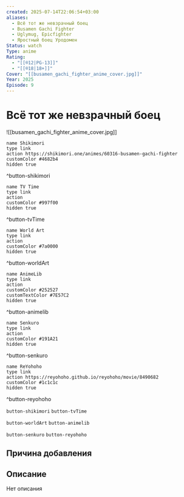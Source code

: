 ```yaml
---
created: 2025-07-14T22:06:54+03:00
aliases:
  - Всё тот же невзрачный боец
  - Busamen Gachi Fighter
  - Uglymug, Epicfighter
  - Яростный боец Уродомен
Status: watch
Type: anime
Rating:
  - "[[®️12|PG-13]]"
  - "[[®️18|18+]]"
Cover: "[[busamen_gachi_fighter_anime_cover.jpg]]"
Year: 2025
Episode: 9
---
```


# Всё тот же невзрачный боец

![[busamen_gachi_fighter_anime_cover.jpg]]

```button
name Shikimori
type link
action https://shikimori.one/animes/60316-busamen-gachi-fighter
customColor #4682b4
hidden true
```
^button-shikimori

```button
name TV Time
type link
action 
customColor #997f00
hidden true
```
^button-tvTime

```button
name World Art
type link
action 
customColor #7a0000
hidden true
```
^button-worldArt

```button
name AnimeLib
type link
action 
customColor #252527
customTextColor #7E57C2
hidden true
```
^button-animelib

```button
name Senkuro
type link
action 
customColor #191A21
hidden true
```
^button-senkuro

```button
name ReYohoho
type link
action https://reyohoho.github.io/reyohoho/movie/8490682
customColor #1c1c1c
hidden true
```
^button-reyohoho



`button-shikimori` `button-tvTime`

`button-worldArt` `button-animelib`

`button-senkuro` `button-reyohoho`



## Причина добавления




## Описание

Нет описания

